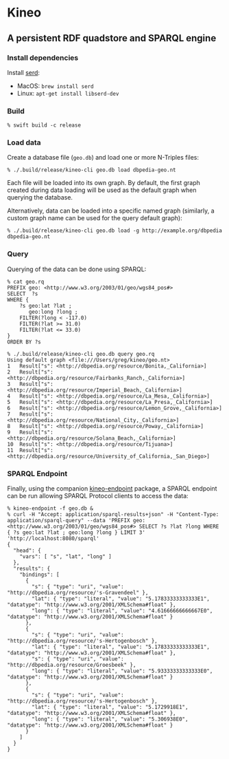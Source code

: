 # Kineo

## A persistent RDF quadstore and SPARQL engine

### Install dependencies

Install [serd](http://drobilla.net/software/serd):

* MacOS: `brew install serd`
* Linux: `apt-get install libserd-dev`

### Build

```
% swift build -c release
```

### Load data

Create a database file (`geo.db`) and load one or more N-Triples files:

```
% ./.build/release/kineo-cli geo.db load dbpedia-geo.nt
```

Each file will be loaded into its own graph. By default, the first graph created
during data loading will be used as the default graph when querying the database.

Alternatively, data can be loaded into a specific named graph (similarly, a
custom graph name can be used for the query default graph):

```
% ./.build/release/kineo-cli geo.db load -g http://example.org/dbpedia dbpedia-geo.nt
```

### Query

Querying of the data can be done using SPARQL:

```
% cat geo.rq
PREFIX geo: <http://www.w3.org/2003/01/geo/wgs84_pos#>
SELECT  ?s
WHERE {
	?s geo:lat ?lat ;
	   geo:long ?long ;
	FILTER(?long < -117.0)
	FILTER(?lat >= 31.0)
	FILTER(?lat <= 33.0)
}
ORDER BY ?s

% ./.build/release/kineo-cli geo.db query geo.rq
Using default graph <file:///Users/greg/kineo/geo.nt>
1	Result["s": <http://dbpedia.org/resource/Bonita,_California>]
2	Result["s": <http://dbpedia.org/resource/Fairbanks_Ranch,_California>]
3	Result["s": <http://dbpedia.org/resource/Imperial_Beach,_California>]
4	Result["s": <http://dbpedia.org/resource/La_Mesa,_California>]
5	Result["s": <http://dbpedia.org/resource/La_Presa,_California>]
6	Result["s": <http://dbpedia.org/resource/Lemon_Grove,_California>]
7	Result["s": <http://dbpedia.org/resource/National_City,_California>]
8	Result["s": <http://dbpedia.org/resource/Poway,_California>]
9	Result["s": <http://dbpedia.org/resource/Solana_Beach,_California>]
10	Result["s": <http://dbpedia.org/resource/Tijuana>]
11	Result["s": <http://dbpedia.org/resource/University_of_California,_San_Diego>]
```

### SPARQL Endpoint

Finally, using the companion [kineo-endpoint](https://github.com/kasei/kineo-endpoint) package,
a SPARQL endpoint can be run allowing SPARQL Protocol clients to access the data:

```
% kineo-endpoint -f geo.db &
% curl -H "Accept: application/sparql-results+json" -H "Content-Type: application/sparql-query" --data 'PREFIX geo: <http://www.w3.org/2003/01/geo/wgs84_pos#> SELECT ?s ?lat ?long WHERE { ?s geo:lat ?lat ; geo:long ?long } LIMIT 3' 'http://localhost:8080/sparql'
{
  "head": {
    "vars": [ "s", "lat", "long" ]
  },
  "results": {
    "bindings": [
      {
        "s": { "type": "uri", "value": "http://dbpedia.org/resource/'s-Gravendeel" },
        "lat": { "type": "literal", "value": "5.17833333333333E1", "datatype": "http://www.w3.org/2001/XMLSchema#float" },
        "long": { "type": "literal", "value": "4.61666666666667E0", "datatype": "http://www.w3.org/2001/XMLSchema#float" }
      },
      {
        "s": { "type": "uri", "value": "http://dbpedia.org/resource/'s-Hertogenbosch" },
        "lat": { "type": "literal", "value": "5.17833333333333E1", "datatype": "http://www.w3.org/2001/XMLSchema#float" },
        "s": { "type": "uri", "value": "http://dbpedia.org/resource/Groesbeek" },
        "long": { "type": "literal", "value": "5.93333333333333E0", "datatype": "http://www.w3.org/2001/XMLSchema#float" }
      },
      {
        "s": { "type": "uri", "value": "http://dbpedia.org/resource/'s-Hertogenbosch" },
        "lat": { "type": "literal", "value": "5.1729918E1", "datatype": "http://www.w3.org/2001/XMLSchema#float" },
        "long": { "type": "literal", "value": "5.306938E0", "datatype": "http://www.w3.org/2001/XMLSchema#float" }
      }
    ]
  }
}
```
